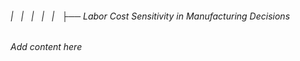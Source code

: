 ###### |   |   |   |   |   ├── Labor Cost Sensitivity in Manufacturing Decisions

*Add content here*